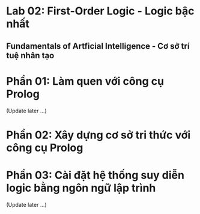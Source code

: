 # Lab 02: First-Order Logic - Logic bậc nhất
## Fundamentals of Artficial Intelligence - Cơ sở trí tuệ nhân tạo

# Phần 01: Làm quen với công cụ Prolog

(Update later ...)


# Phần 02: Xây dựng cơ sở tri thức với công cụ Prolog


# Phần 03: Cài đặt hệ thống suy diễn logic bằng ngôn ngữ lập trình
(Update later ...)
